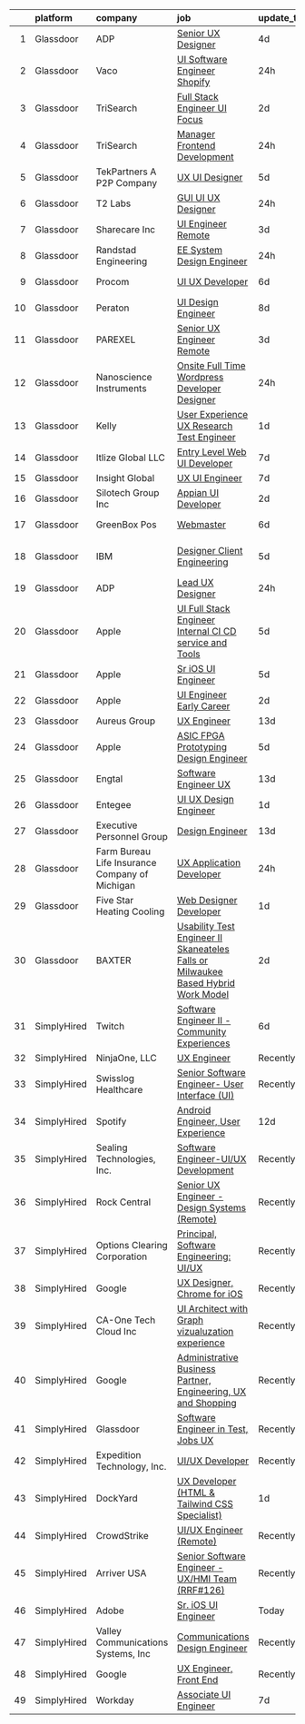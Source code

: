 

|    | platform    | company                                        | job                                                                                                                                                                                                                                                                                                                                                                                                                                                                                                                                                                                                                                                                                                                                                                                                                                                                                                                                                                                                                                                                                                                                                                                                                                                                                                                                                                                                                                                                                                                                                                                                 | update_time   | location                   |
|---:|:------------|:-----------------------------------------------|:----------------------------------------------------------------------------------------------------------------------------------------------------------------------------------------------------------------------------------------------------------------------------------------------------------------------------------------------------------------------------------------------------------------------------------------------------------------------------------------------------------------------------------------------------------------------------------------------------------------------------------------------------------------------------------------------------------------------------------------------------------------------------------------------------------------------------------------------------------------------------------------------------------------------------------------------------------------------------------------------------------------------------------------------------------------------------------------------------------------------------------------------------------------------------------------------------------------------------------------------------------------------------------------------------------------------------------------------------------------------------------------------------------------------------------------------------------------------------------------------------------------------------------------------------------------------------------------------------|:--------------|:---------------------------|
|  1 | Glassdoor   | ADP                                            | [Senior UX Designer](https://www.glassdoor.com/partner/jobListing.htm?pos=117&ao=1110586&s=58&guid=00000181473b3a88b9ef2e8a559ac44e&src=GD_JOB_AD&t=SR&vt=w&cs=1_d722264b&cb=1654757473319&jobListingId=1007917743773&cpc=7AD1D84939BBEEF3&jrtk=3-0-1g53jmemuqt51801-1g53jmenfr0l7800-082596cfb5a8709c--6NYlbfkN0AR2uNjmkBsLhUbDGGe1Qsc_-HvGcpoGDKt9Hy0U0DCLSdHC2U1oG7ut_PGe1Csn44lUy-ROPYXBDgjvwX5pBehS4SH4KHTP57oJLoD8OneKc_Qh__Oa5MlAggU7JHcFfBHqCg6UgrpstCy-zppsBCrgKswLLBcJhgnCSXXkN2fh_2w1zeXKiRjNv0HLxEh98hs6quBvqn4IhBH4k2Q_aYQZadXNnUwnB3MjD6XYNCEgCoeNLxf0KZmdCfd34oKLSayLVA2Ycy9MDMqDWKo5GPRwBtPZPUpF1njQmPdJAmQ2kCFl9Bkh2G9O1svH-naf_8GkrGPrYL-xPf6I0_7wbdNk0DxNDiPMYd9QwV0DUVnHGHu1SQ_seGA-LFSvYNN4twI9p_ZloOK4RF58gIkKrL-sq1Yu73ePrPHBfAe1EG0goRKgtdYNV7rNpX3dQgAwvrxSZtoPg6QhbDuAj9DL4VlwnUX49DMKLZTqOXZyFQw3NDOiqT1M-vQBoYztoMegf8feT5aQWwwoJBnZ3EKW-vmRQomWMzaeWnRXwoTaXjktNOJirKzvD757GyolM0BvJbiQ2JdGJ3ozoB81wX_qdxIwD9ecGCpco0ABhrWCbrZE5Hk6zUHubMH_tPulCwkhpXyAszLsf3sqRcCDCh3HFvCXmmNZRUcO7l1MM-LVlNAtsJwaAaJLXDjgUogO2Fwzd3gswFHJiPLNwbsK0p85jq0idW_96EhhqdafrXScPNSHJq-y2KhwdPrrAahGSm_Hu00G6nlK5ltyEFUzQAJNiIRGvrVCLtqqb4NSqAGmGp5KR3LU0UqlRxNdLujkSrYD1YMKjk3Vrzv7URkEaO40BpcrpxS__laWkxIla8G_YOiTwvmgiAR9G3lnM4GW0F-QpKK7P_4ldQmNtLnDXFEwli5Pim2HofKQI8QIT1SZFkXlK-yrlmlOPp8BrrWGH43fS00oA_ot7aoMiRTKU3BG_mtWx9CUfmxwAxiT3BKz6dWkRwhZDnLti0xuRfTAjXLnZubT8YbQB7cBJzIXTE4qmTkMOPQhYI15QbTLvRhq7ZQdpo6jfOaPzjNXDxOLPFPRDyIW2Xf06kzIjitzJNO1rJM-u7Gu8ttIBoHwVqB0Jfi-H5-x3Vh9ZVzuzixHNgXrQASmZoY7R5bhySXymyCglBONS_QbVP8n0Q%3D)                                              | 4d            | Alpharetta, GA             |
|  2 | Glassdoor   | Vaco                                           | [UI Software Engineer  Shopify ](https://www.glassdoor.com/partner/jobListing.htm?pos=125&ao=1110586&s=58&guid=00000181473b3a88b9ef2e8a559ac44e&src=GD_JOB_AD&t=SR&vt=w&ea=1&cs=1_4575edbb&cb=1654757473320&jobListingId=1007927016970&cpc=9C2286EA3771AAF6&jrtk=3-0-1g53jmemuqt51801-1g53jmenfr0l7800-6e346ba7ef6b6014--6NYlbfkN0D_sybMACCpf9B-677oK5j6rPldVB6BlrVvFjO_o-GJZbzuF-qh4PxErFUqfUsv_6vq0LWwbGaP26VMlw6O8U0IjH16sgyg93iRY5G3wOVDrqJLIWTxPhmS5hDRdNgdqwIJmQzkZJtXYdqwytrXDwmGW82hcCegxeIMPGgYlQiYuyXJtR1Sv5X1w0J7QO7jLQiyUxqWXtBxAUwwOnGdPvC8zPsKeRqLSIpjsFc2PHzDfZaOH5EHrA6Tzu1Nj6PvE_i1bMszmbemtSraJqeArj6a-awqMbCZTK-jt60nNjp6xZiIoirf8WZBiYG85hILmZtcq3-IISkR1W4mUO6pCqb8a5wLIoBCZPxLfeyfV2Tb0QDjx479uPjQMTocKKRXIksPIzb4kUcVUgyT_MD1FsflOqu4KGuIJjfCF0kQqPutd8r47k9hRka6cmkyEFNQGnjVO05er9yvE7C8WUykdrJkwE5ny1vcnXpDHaj0IR-yqNw2lh3cEMNn6EVk28P0uhJJFm-d0_rsB5sqM7XdC_n1OTuooPWKuRo%3D)                                                                                                                                                                                                                                                                                                                                                                                                                                                                                                                                                                                                                                                                                             | 24h           | Los Angeles, CA            |
|  3 | Glassdoor   | TriSearch                                      | [Full Stack Engineer UI Focus](https://www.glassdoor.com/partner/jobListing.htm?pos=126&ao=1110586&s=58&guid=00000181473b3a88b9ef2e8a559ac44e&src=GD_JOB_AD&t=SR&vt=w&ea=1&cs=1_fe840c2e&cb=1654757473320&jobListingId=1007920946132&cpc=1160948BCBA38B5B&jrtk=3-0-1g53jmemuqt51801-1g53jmenfr0l7800-08ab6f65b9edd5e1--6NYlbfkN0DJ41dufiW9-_d3VmOZHcpuez4e0Bu4X9T9KlT8_BkKDTCpIQbqk84Vut8YIlTyJcO8Cmwm7bSDlcUohn_HUGxm78kTuw6Mgcf4GibuEiEbg-v6XGgkcZU3dsQm0N1Tn5_MZ-Zgg35P18-ZIOoDr16b1NweHI1J4e-qzJckstFdHns32_8iyphje82oNka7-M61y6-ZlLJ2YjSFUvpHN9hVQr74vQmpAh-SEBPYhYLM8p7m3xvxMwM-g9spPFTrYWFYad1NotdgGuoF32hyKY32hTfe63ZJqnWAh3FcWSs1fPX5RdIcj2Y6kUYe1ss_yUUauoby9qNQtRs0wkO0Q2CLHuTWjyBwRrAFEkNtCyhqvBnR256rHzmr-XZ6iJDvmBKHrXN5_2Onugk7pCRu22YLoV891jkbrOOspa0zWN5Dd-4racMzCECAtYaJB-WoAd9uQJNWT5xWZHu03ElWftD8_Kray7M9TKpQkdsZ2xTs3djQC0ErOuu-i25tqhnNhQaoaU11B1P_7-lq7UcdXKK7)                                                                                                                                                                                                                                                                                                                                                                                                                                                                                                                                                                                                                                                                                                             | 2d            | Denver, CO                 |
|  4 | Glassdoor   | TriSearch                                      | [Manager  Frontend Development](https://www.glassdoor.com/partner/jobListing.htm?pos=118&ao=1110586&s=58&guid=00000181473b3a88b9ef2e8a559ac44e&src=GD_JOB_AD&t=SR&vt=w&ea=1&cs=1_64f9ca56&cb=1654757473320&jobListingId=1007926465778&cpc=5E31031E1AFF45A7&jrtk=3-0-1g53jmemuqt51801-1g53jmenfr0l7800-c12938f9591a4f33--6NYlbfkN0DJ41dufiW9-_d3VmOZHcpuez4e0Bu4X9T9KlT8_BkKDTCpIQbqk84Vut8YIlTyJcMZRB3MAKnJknGAWBq-NtuIqU6aymcomKD8tDi3Jf_XPioTtyOYL81J3w6dtjZ79S9QPbTqe_INdauL1nYSO7cXs-VSzSxu6_JSe6rdMGzG_SbGn5nn-HhCMIJ_iygYRhjG1opJtur-3v66CLhJgGXrtgMlE-1ob-ww_tIZ6iS0cFfQIxRDiFxyrkE5BFgd1KEMdm3PAXGpBqCN-JXVjnnPpGK7aZgp07DJHG4Vg_fZjjkBKoQmAi0Da5i9p95QhHsoiBIsRJVG8D980u1huSWdZKtnpOOD36zRgDiNAPhME_7TkkPbbEL-zdUnWYmDmllqTQn6wXy_f3nrT5DmRG0H7m2p3-FaChfJbaqRgIBUmQOy_fNe8jcNiNQYj1z55OulG9b6IYvGfoIh3JbRSA8HekzqeGxh1nsmFcvLXiHxxt6jR44GPnX1uj9y2poQ99fTwkBfBy7KSg%3D%3D)                                                                                                                                                                                                                                                                                                                                                                                                                                                                                                                                                                                                                                                                                                                | 24h           | Boston, MA                 |
|  5 | Glassdoor   | TekPartners  A P2P Company                     | [UX UI Designer](https://www.glassdoor.com/partner/jobListing.htm?pos=109&ao=1110586&s=58&guid=00000181473b3a88b9ef2e8a559ac44e&src=GD_JOB_AD&t=SR&vt=w&cs=1_ef4eca24&cb=1654757473317&jobListingId=1007917387345&cpc=A0032DE20586B9BD&jrtk=3-0-1g53jmemuqt51801-1g53jmenfr0l7800-5900d4b2a45e79d8--6NYlbfkN0CHpOIvs3qZo8sagDiUAvu-_P6y0GixwKP-GGMf9GPFgSJVyD2MhSflgp2YKPjroEHugL0ANVkUiQgqoEF5-FFLUFQT8EqKeA69jM5czud--cfETZ2KhmwfdDuCSW98qTv4X_SZAvTrC6o-xZUA1cJZslds-olGqH3W2sgENjSW6Zs1CKnHWWELIPLiyRckCxLi2EB5mG46hfh9lediYpI8gLPVIQb09z--irYlyc3EfkTmux67NMU3EbX77AkbG_vipuexz3BiEjPhBfgcbA1pQ5WuU5IV-0NYgiM_2xNiSWDvGLky75StXqk2f-_3XSzpx0ADYOAyxiXyM16fTqJm7N9ZOTs7u8WIs-oOUah5u1EiieRAIfCcBiPbfSkov3M8RID2tEXLZQ_xvghOsJI8t_44-Oia64N41rA2XNDkw4NlIs1ytrbOwLDyqjP_rLzcLWEOr2AZ_F3uTKTCAwY-XYdx3Shi3R9C_EL40YIwX1Ie2unCNZ9WOxEsdFjnGkB0WpsWrm5iSjzaqHZSpM38HvFkI2oKeOfJzs3wUsUB3NtKQqfIJGZDpMUHQMY9z8hRfs_pAbZBH-JKSRhHa9HiFPlPFFYHHNPepbaphhU125-68Tz9neB9rbm4ZPZnh14HpJU9a7XH1KEOkW6KXHq_eBMYJgIQnzksoZfYhMmfVk4exswzKVe5MHXvC3LSfXOAAFLmVDrbn5WvQqFHmnnWNW_T1PHgDSrES7Ua9A6fhnzlT7gqy2Rrs0lXKcaCh-sy6R38CVe2TC5VQRrYrJVag_eOuMR5YSbfeidrrQcfrisJaBcIbogMlUlEF83XitDTV6y65E5eGgzMpu6-_4CmrjbHHL3-YNSxfAKQHUQxiaMkBsbT3GV4)                                                                                                                                                                                                                                                                                                                                                                | 5d            | Remote                     |
|  6 | Glassdoor   | T2 Labs                                        | [GUI UI UX Designer](https://www.glassdoor.com/partner/jobListing.htm?pos=106&ao=1110586&s=58&guid=00000181473b3a88b9ef2e8a559ac44e&src=GD_JOB_AD&t=SR&vt=w&ea=1&cs=1_670383b7&cb=1654757473317&jobListingId=1007927015310&cpc=C19BE7EA145E205E&jrtk=3-0-1g53jmemuqt51801-1g53jmenfr0l7800-88fdad46afa941a8--6NYlbfkN0D2W1O6DpjgqM5t-Ytd4rWfN7zm7KgZNT6v4xi380-TNoafG_tUEkKvJdXorb6VoYSE6sjVX1kUCkmsNuH6WCf5kO5Gs5uD9UVjt-nV7YkXjbodDSuQRyGQsosBRGhih3WcdfQltN15nJROO-E6KuzdoSIxQvmOdLaL6hSdVz9Aa1WRUbnTPubpH0DqG3RXpyxw9RBdnEUUQhxHY7UZMvWowql49mXA4_TV8jDPYjykgrmm8q5IYdRcmhpxUop0dLf0WdPZoj5EsS5Uk9LfFSIS9KZTTMR5ksAwqJfDqhpFKBMaBtKEbk2MMxfiCTYlP16YSCzAZyHkhY1PMBsyZmkcdiiaQPBFLfh9KaQUYETJI9xgkROXHu_0efDEcoNgPbRfFddOPNINfc94GcQLbUUaBbuuP1H-kIRrr-cnP_n5ejSmC-zRjpNnboPSBvg8ZTzegm4c2fA_-sUEvCauUi4l)                                                                                                                                                                                                                                                                                                                                                                                                                                                                                                                                                                                                                                                                                                                                                                                       | 24h           | Remote                     |
|  7 | Glassdoor   | Sharecare Inc                                  | [UI Engineer   Remote](https://www.glassdoor.com/partner/jobListing.htm?pos=110&ao=1110586&s=58&guid=00000181473b3a88b9ef2e8a559ac44e&src=GD_JOB_AD&t=SR&vt=w&ea=1&cs=1_4aa0627d&cb=1654757473318&jobListingId=1007918930576&cpc=59DEFF8D475298C3&jrtk=3-0-1g53jmemuqt51801-1g53jmenfr0l7800-c98b157ce42aa0a8--6NYlbfkN0CD1hBfWsBw5DM-YDGAaMep4uvZgqlruHo5sjceRFS_Kd4jXnpZREDJtd83C4OGlwS-CuIDJJLb-mhYX6y7QEEKeZAtWeGq0lJfAW6oqSwracDrRNQwh5eQpYZfIxm_SB3kvRAln0R9q1qb2WwH1GP3PDMNI3EHt7xAjMr1Secl8tuw6J6jvSC4bzCs44IRna33bOjaVw-o8QZQPYyhHkLhY15-A4_-FsXvb-N432W5JZOFIIkteLTHKK5J1IDdyH_4qi2JtBm6lXPSTaBx9WvC2ZatfCeAslkXFeEiRQEreclqPLN9NWG62sRQILS9GSrb8G_1SgCG6oMCxto-WTT3DdUxpvOkHe8YGdk8drAYSq2jJDtr3Zv6Q4L-chISTunNb24MsqZVDHfdlEXvxQSzGZ1AOFhFgJ0qRGMgfq6nnSoTgDfYi5ydurRebQfrni8hk1P_oBuanz02BGfM36ZthAx8YRtycfHt1WPmSdsxvCP4RcZMunAuUQk-W171ENfeBr-B8aUajVeJIZEN-vpldiMlPqYZi-WeGY8_8IEmTdqJtGCNvA_WyE3TicYHVDMPFTdABNSGNxN2Pc-6bbPYdA-IiqFFhAu9oApDlTOBcCaE_xHhPVFKlsiW14cBsKC_fTFq7FFgWQ%3D%3D)                                                                                                                                                                                                                                                                                                                                                                                                                                                                                                                                                                                         | 3d            | Atlanta, GA                |
|  8 | Glassdoor   | Randstad Engineering                           | [EE System Design Engineer](https://www.glassdoor.com/partner/jobListing.htm?pos=123&ao=1110586&s=58&guid=00000181473b3a88b9ef2e8a559ac44e&src=GD_JOB_AD&t=SR&vt=w&ea=1&cs=1_ca42f61c&cb=1654757473320&jobListingId=1007926164952&cpc=48B9F4758953335C&jrtk=3-0-1g53jmemuqt51801-1g53jmenfr0l7800-e36dcc565d209ea5--6NYlbfkN0BDx217eft1lC7uqItkaModCFPNh_e0lnHdKkvEJecXwu4gIqA7CFTnXnpT3oVx67286KIAz8q3Aj6VKKhBW14TZ1GNEaC_wjAzEsVk49mHVu6m8UycX7x6Pw8Ggj5rFCdKOnf5AA-XNmsBGfA4ykJFvPKXUZohzzE-N3TGbNi8hqjot9yQtshxS3PwQu6H6bkaBXISfwSj-UNKditwEEL9CfcURYEnbqPkYbROEAx3Zk-ftUElV6FF9f2gHsofnIfMS0p7Zqr11wcemUJdXymyNjT0PBgm7wNtfC1tAL0VIKXtczhi6LplA5jk906J4-DW6V2ZAxHQOoEOzIhNijjXP65tO_RABml7Q8Am2SG9FRRiWXDOPR2nilZfGMcqxH2mINLQbHCEZD4bF7lTQO4E_06n0aUbEWprKtkKCVV3NTC5gpvVBN54ilCVWdAHEF8xZo3r5m3DrJXsaVUilNVL6e9GqjTXBKxiI9Z76F4zvInlGbvllJu-RBpFEIJQBbu2dV5NZXrUXcgksjagZLxeEef9zGyxEB4c8-F9ZYjIHRR7xTKvqcxQ0ygB92zlu5S1t5VeOM0AOvsSz6r9s9-Kivw6wnq8t2c80jO49jXDThh6dixAIlhAP_6wk1gzlPFTS-tAacLZepTBsc4MFvB-)                                                                                                                                                                                                                                                                                                                                                                                                                                                                                                                                                                                | 24h           | Saint Louis, MO            |
|  9 | Glassdoor   | Procom                                         | [UI UX Developer](https://www.glassdoor.com/partner/jobListing.htm?pos=114&ao=1110586&s=58&guid=00000181473b3a88b9ef2e8a559ac44e&src=GD_JOB_AD&t=SR&vt=w&ea=1&cs=1_109e3d8c&cb=1654757473319&jobListingId=1007913483827&cpc=BBD63848FB84346C&jrtk=3-0-1g53jmemuqt51801-1g53jmenfr0l7800-21a477a7e9a03eab--6NYlbfkN0BreR47D9bMWJ28XlwS8rs2_GIFY3-vSdy_Xwl-swcV-sVgEAMl2VRgv9Me2BONCUv9-zlvM2N8nBCRwVOd4aNZkiEr8919d_1HNugsK82fbZe2tZDO0eydFqvpiHtDRPpbQD9tYHeJemdvylKBzL9LsCOzN8juDfeHnlWe0GRKMOYuiBzhDAETRJrhqDIoPQ-GoZ3BVDxQlnHWSUnrIxo4JCUAec_Lw5rEzbO_LTVG02diJhSUbahjbhE_TYADELh9e60COpMGFtrehjSOXs2r2KfaptS9rmOMEcLH_cLntnKwFtywN77LlVT8cppdpy1rEmnX4_1iUwOBFctPZaS8Fw6JowOOGVdk2kZl1Mc0ozIThdHVWJXZF-dF1GNEGrHWxVvtKpoXOO3-A6B2vqPgqmU2QhXzAO649k8_TZI4GlP-_wX3QRaMZavG8zXEUyV936RzJU2dpo2smjaLrCkKsPM4UP6tMPJuPFm0VEOzmf6vurH41GOilE7VXJ4gdFKzOIx0IVXjR4w0EKQ8ZidlpWEqpBupxRRpft25ZLR7htn96tlO14iBrqkuMjXMZmOZFzvzdMiX8CoAcGtw_HVJ)                                                                                                                                                                                                                                                                                                                                                                                                                                                                                                                                                                                                                                                          | 6d            | Jersey City, NJ            |
| 10 | Glassdoor   | Peraton                                        | [UI Design Engineer](https://www.glassdoor.com/partner/jobListing.htm?pos=108&ao=1110586&s=58&guid=00000181473b3a88b9ef2e8a559ac44e&src=GD_JOB_AD&t=SR&vt=w&cs=1_3ed4685f&cb=1654757473317&jobListingId=1007908040616&cpc=C891152315FA1AD8&jrtk=3-0-1g53jmemuqt51801-1g53jmenfr0l7800-58ef5cf6f669573b--6NYlbfkN0Cx7R8OmodZU4Ze4hnUhR0Myw3_voyDLMHXumN7ynSuTrXceT3foN28OOGtcbbQ_74VxahBkURUwvgY0T_lQpTHmbZdizHVjKpUxQ5PlxHa4G5W4py6IGwGXdeUIhYylfc0l_WqmsBf0ytiEd9rWpIkcqibTjicyOKG0by4Qwrgu4Jmg_wWVCD2Tdq9cq9ZREtQB8OPXHaCdmIQ0GxGvPpqPNwwrO6yowN176Pn51_EUi7zlBsZNDzmSJFO3yGLtmz2Jy_M3ct1qScqDsgexkQsv3-Y3xhYpNgRibml3_-UO22PL2s-fOA_JU8OBOapUBnknfwiE1HVhAFY26hYeneNLDGc2UPgn1SjJSoYDNMfy9FyJgsPICmIk0MKPTi0b92QD1PeLSLF_5RIdl1ZW_-RkIFpXE25uQZYaApGjaQVS8PIi57Nc5UOdnDSpad-1R6aqv7EuF7d3CtvQnZ-O4Bzxo7JuAacmTuMyqrtFvxjn3IflA7cFonhrvM_PP3ABiGBkm7tjybnpQF0MFh3XP0n740obs64qpFTg_f1Oe8w2ZH_evQe0XnkDp08vEvzaAC8Tw6COWlHw9mpTNE7Ts_D0vTa3RMIg-NvU95H1A6Z_cPVwLmSCPA_ly6y3KH4TSIfshraVh9BztCAU4DcRfS17gLj-3_Evprs4j_i9Rac8KOmMRHkQYkD88SXZvWOW2Mu-fF2N5AJRDjO9JmckpjDC_gErCpfIdhrRN0p008rUVMs0JHsZmfu0mTqesww695EDsCZwcvYspCHwJhxCtm-KJnOp-npI0swijP69PIMqq9mBCdFP8kDYpe2lRYgt7Vgv8QrJaoiYBkDInREeSmkI1M5diiN4zMM4wyfPY84YBLplD39ivR48MMxr16HyCShH-t7OuyPTUsd76D8zmD6xalvYj9c2GxPlNhIa8mXERbJ3Clj88oCUvUAIdBXU71AJRykkU6Ksk5u4XwdoydS0BxdmBBHLMIZ2Focj-vN30NgcnjRfu0_GexG93iHUi99gCNPnDk3K7ziGjlrxnzW2CAYzJ5M79mTDfNCp6N-QcRarU6W0DkwpvSljXJ91TH7f9eEVzGKP1K3pBwWKVF8qhnvJvSE3Vg%3D)                                                                                                              | 8d            | Chantilly, VA              |
| 11 | Glassdoor   | PAREXEL                                        | [Senior UX Engineer   Remote](https://www.glassdoor.com/partner/jobListing.htm?pos=112&ao=1110586&s=58&guid=00000181473b3a88b9ef2e8a559ac44e&src=GD_JOB_AD&t=SR&vt=w&cs=1_ed20441c&cb=1654757473318&jobListingId=1007919465971&cpc=26740BCDE5E48596&jrtk=3-0-1g53jmemuqt51801-1g53jmenfr0l7800-bf9cb39916a62a7d--6NYlbfkN0Awiy0szp24tPN-CLKKoEcPPgeke7kxOMr2z-MVaD2GkpP576WiTWgsdVyZZB-hBKl_CQ5PbH4alTW_AC2y-rKGYvPB3atxPvnIgsrus5GBzav-ylRgoTBCpkrtgY9r6JtSe6kBfpOAzI7qftVVW0aUVcsm38aoKNyGsEhNRUeeJG1P--0EFO9U65ylM8-DszvORZ5dMAQQ1GxYiuU8ngUrPXMzKN5XFtDLeWUtT5TUNYwvX_4d3y1V51GG9Tz-2vE5qAsweJsxQA43DeC4ASa9VPGzO9fD-NAd-Dll5UOUI7JkAGWVn8g7pf6OdNwMNMe4sFR99eSKWL8lCGSQLPSJEuiPWF12DInuAJC0eqP3uC0q3DYYAlsEs_vziOS525SRAA-c3RPHveIhpywNnx-poaU62_dcpyfbc5ipORSoHWMdt7Uc5Hfg)                                                                                                                                                                                                                                                                                                                                                                                                                                                                                                                                                                                                                                                                                                                                                                                                                   | 3d            | Chugiak, AK                |
| 12 | Glassdoor   | Nanoscience Instruments                        | [Onsite Full Time Wordpress Developer Designer](https://www.glassdoor.com/partner/jobListing.htm?pos=105&ao=1110586&s=58&guid=00000181473b3a88b9ef2e8a559ac44e&src=GD_JOB_AD&t=SR&vt=w&ea=1&cs=1_77047d5e&cb=1654757473317&jobListingId=1007926136725&cpc=39BF0EDDD7C951CC&jrtk=3-0-1g53jmemuqt51801-1g53jmenfr0l7800-5069f7cf6be236dd--6NYlbfkN0ApRnHUsNjnfNRWRnM7ATff9SNPzL8qSlFUCY4RzXflRD5VaCzMStmEdENmNM8JWCKXvxC4QtR_mvMC5kqUrpzT7iwktI0Hn79S6pMaOtfpmv-Cyt-vRNjahz6qtzfhn-fLCNKgq638TYlWfOc-h8uz8NE3KvVrtsgrfsQFPgJUm0VytLuTzaMLBpx5dZiIV1tfZ9cuJX1DeoD4HuColLAzG40jxh_2j7QKvZ0fSOVqTmh2VApRvrqqWKfOOMSheyLeHhEEJVwA1YqaEZJxQW-0ATHYIs7pGsst8ErQdKPRkvwr_j_A5eZvUuHyU9ZvWV6rl145zITmkcdhqAeey1HZVA4j88DsspWQEbNvFLXzWC5_8FtgBsYISeIyNTzpXIrEoE7y1C3YfBuFapDGGb6PNSjYgtioQB0hq68zaNVJP8s7lm_nFgFn0oNkm84EKRQ8Ih9FEy8oR_W9nkUiby13zTLcPfz-NR3T2e_KF6BD0HZW6mGaf5tiEMvIiPUcu8TEWRu3FPFJig%3D%3D)                                                                                                                                                                                                                                                                                                                                                                                                                                                                                                                                                                                                                                                                                                | 24h           | Phoenix, AZ                |
| 13 | Glassdoor   | Kelly                                          | [User Experience  UX  Research   Test Engineer](https://www.glassdoor.com/partner/jobListing.htm?pos=107&ao=1110586&s=58&guid=00000181473b3a88b9ef2e8a559ac44e&src=GD_JOB_AD&t=SR&vt=w&cs=1_079b75f9&cb=1654757473317&jobListingId=1007922713309&cpc=1120CD366D53BFD9&jrtk=3-0-1g53jmemuqt51801-1g53jmenfr0l7800-ff6d243a5df4a75e--6NYlbfkN0D6qFSVCaa8tXn-rJ3OcXif2lPyFmwsE2iZBGE4YLg1gz3DzxANTQL2R188vJaRnadl-u7Zjt18guTPCjKCOTWswdsREdAUlwsBLGUPnx4cUQ_FQv5Joc60j12w77FF9uyYKhIpB1PF9ZErYG0lBRA2DrjPtHor5-Y1ZZ8NTNDye0-TJuQiIWHNzWMIPi-x5MBwNUIaVrTg8CKCRAY80HZ79e-pKajLL8LWY5dLbjjCdFIrDpNWBP0rTzfVI-JvWBUc0PWsGwO8dhDv4mx-uQDxg_yJda085nBwkqa-upsRr0x6xEVl0fMbddSOI0Xm0hYU-egtz_zpW6EHxdtOtXpCtWz9xb_KN0cFvlgfWt6rfnAjEhpi4gTNvyuXjS1j7fgg_0lbaYsWj7PbkhEU0p7Q0NqSnwG60hv6KnXOthwK-s0J57ITxOhbKUKq6x24xTMrdNOdGt5pYl1ckvqUZmSB0tBPF-xFvfHpsKMAjkS4WAcECIlnvL9DadqlAG3xEDnZvBKYi9qAKoVpc1xnsvd4G96YftEArOjCoEVFujhWzwNHy8YydIP1RQu2sWLk1NpXRvrE0xSKQoxubjdswHbIpXTRW6JBTjd6_2meYzR1NAJ07EMatdg361zuoLtJqT9G4PnSpgpr5IEvEoG69khjCEAnZSV6xaxX9RH2XQP-kE02XkadZpmoIq34wl6ocwqMd90fWJWj05K1J-E0hhZCS9FnE1tLLAmisONrP4tvYFvey3YCe7qp1IIaHbSGawIeymdbHX7xOsoOmLQiNjr8ACelRCwkqYCMnPHNrMVu-QmMNPge8my6Z0VF1e00-WQ0r5fbVBqnQl5_kWsK_HZT_uspW_-obRWzc41QEesGQ7D2ZFhFqsPDM1N4S1coyWOYwfxOS8OQCN6znwbeCV6OtukDrIEuzRC3hOWuizoy3QzGS5lVwu5tx1_M64OL92qrdefm8mw6Or0hWHNH5x4wRm4Uug9_wOe-WGdwwfnTErPAmzFVy3xEyxhNgZ6uJK4FHoU1GiBYmSBKuo9OHe9nV4CqZuIwAPTX9KsLO3FigxlM5mZUk02WABWstFn7YRTKoD4lJESjS3XbjQDepbpjRvNL7xMkDgQhQoeUfdQEcJOlY5ul8eaX-HyLwSc4E90R0Y_dFS8jkm2COtm-hyiU6qSyCDZueCI1giiuyVWBZrasTfBDCbfv) | 1d            | Farmington Hills, MI       |
| 14 | Glassdoor   | Itlize Global LLC                              | [Entry Level Web UI Developer](https://www.glassdoor.com/partner/jobListing.htm?pos=124&ao=1110586&s=58&guid=00000181473b3a88b9ef2e8a559ac44e&src=GD_JOB_AD&t=SR&vt=w&ea=1&cs=1_a9ada868&cb=1654757473320&jobListingId=1007909579715&cpc=8795CF9063CD573D&jrtk=3-0-1g53jmemuqt51801-1g53jmenfr0l7800-bc4dedcb8985a1b5--6NYlbfkN0AxomhOT3NXPBAGIRcDiNRar1b1C33LuyoH_GOti41F1-DU8TCJZzWgo_OZ6g1DpVZOSHOUrZL_OE2yE6YY9yQo7DJPHP-gG17Bi4g8kDcNarUGwu2pkgx69Of3COSZoFo7twaGb5twqNM9hX_8QBa9W7QKVnJm_PwljGI_wkqrhJrNQIkm7v2gYmfUunaxH2RL5LGz3XBPBfwesYoWEA-nmogHOLLLwX1roWcGP77WzzQGUzwZa4GBbfdiCoZ4vWijYcqcdngkZyykq_mYPc9Z-t6VtdLStxgMfyNII4FnO77BFLZu3bdmurZHv49dcpDnW1V4iker_MVk_QIGGads1R7lHtOWRf_tdf4OBek2ULhaNEYXBi109YWWdZagMJObgxI4BlCkrC3N8F3H-StjKTRlxAvjl8CupqYy-d75StxVTfQpuQTZJIXEOUt-aBZPYBx_ZB2LBGcE7u7H3UY96kkluC11ECDImBS0wK1_gQmqG_9_rlvOUHx34LR9ZJMK1U1DjYq8-w%3D%3D)                                                                                                                                                                                                                                                                                                                                                                                                                                                                                                                                                                                                                                                                                                                 | 7d            | Piscataway, NJ             |
| 15 | Glassdoor   | Insight Global                                 | [UX UI Engineer](https://www.glassdoor.com/partner/jobListing.htm?pos=122&ao=1110586&s=58&guid=00000181473b3a88b9ef2e8a559ac44e&src=GD_JOB_AD&t=SR&vt=w&ea=1&cs=1_de50f42a&cb=1654757473320&jobListingId=1007910244770&cpc=334ABAF5D42DC775&jrtk=3-0-1g53jmemuqt51801-1g53jmenfr0l7800-afed4282e819902b--6NYlbfkN0BKkHZu3wF05EeDimN_p6sYpKCMArvwa95YdH7UpkaBCi52Bcb3JNt3QpXU1JGZrLTy642Z8new5ghnGc6JhbwAy3wuykZPgjfusX9rIC8pPltd09bKgrKX1vpPYP_8idp-qZQRLTSYYBFxoIqmKWN9OX4KCaEp2vMOlGfLX4-MRrZtNYM0XU_YTOJnIEOkXsM-Z3eJ6WPtiQYDd_7oImfWpK1sYbZl7iAvr9XF1YueC4mg9jeH-ZbIXsNNqcgy58JnYkZJLMTGm2jYEZA654RtqTtCE0utQZmZcIUUfvztvSwft32ADf8mNeKiL37SIa53tantxZU7cifF7EwtdXT14EQkO8ZjDc0abE-9PfpazbSfqn9-juOBBnN0DPD7vcrfNhmXXI65o512bM8FOeaHfx_iSQu2lmghnGOTAQcbYucYewZGO8OdlhSU8J2ySM5x60JYOwGJxo-lVQfvzvM7rZWzOLs9ZioPN20yh_JHLfNivLZH04B_W64X7GU_iLg%3D)                                                                                                                                                                                                                                                                                                                                                                                                                                                                                                                                                                                                                                                                                                                                             | 7d            | Remote                     |
| 16 | Glassdoor   | Silotech Group  Inc                            | [Appian UI Developer](https://www.glassdoor.com/partner/jobListing.htm?pos=129&ao=1110586&s=58&guid=00000181473b3a88b9ef2e8a559ac44e&src=GD_JOB_AD&t=SR&vt=w&ea=1&cs=1_8f48841f&cb=1654757473321&jobListingId=1007920628483&cpc=1160948BCBA38B5B&jrtk=3-0-1g53jmemuqt51801-1g53jmenfr0l7800-12138910fe228769--6NYlbfkN0DET-HbMCUEzyKVncAjqPxh0qz--CgcFJRZoUTX7vJyDjIGmNAhoTzeKj--rNH7QUmSGFTCoduuKi_aghexpJMy93hviTTjdVKqD7J62C98FwmvJkCAsgxBIp3mUYQBcOuVaYON6Kxb6PJOvSzBo_9MLn8WxLHQ2eWpdPlojhTruShhWR7h90edZK6s_ZdkvJfJOrygGueXNN_9SWCSRCK3BTJb1w8xJ6QqTtHzbhaNP1hv47ZWGW6TfAFjWU7IGfA_D0ddYGoyIKpFMTeqprvbeLCNNNRCZmkcqT5hVQYceFgGHCCh_H7oELgTwDdM8tGP72QbFtl47pvdQcX0Kuan792eedH40GMdVY3f-AvtsSbuGfBFEwU70EKqpCE2IuhOpDbUum3f7wBAHarNVjYl_eZPUc5f7DbQryJ0IC-wRoq4CLGe7Ka4dfebUFv22gkQnSDtl02DWcBlDlkViLd8nQ0yYHAQ8wvf7k1eRqBMU_OO-IIa9iR57ZVEi1CMRHYMjtW-8gFwLQ%3D%3D)                                                                                                                                                                                                                                                                                                                                                                                                                                                                                                                                                                                                                                                                                                                          | 2d            | Remote                     |
| 17 | Glassdoor   | GreenBox Pos                                   | [Webmaster](https://www.glassdoor.com/partner/jobListing.htm?pos=104&ao=1110586&s=58&guid=00000181473b3a88b9ef2e8a559ac44e&src=GD_JOB_AD&t=SR&vt=w&ea=1&cs=1_eabfb1dd&cb=1654757473317&jobListingId=1007913960357&cpc=AA7790897323AD50&jrtk=3-0-1g53jmemuqt51801-1g53jmenfr0l7800-98ef10c6887a7855--6NYlbfkN0BHIfC1zsKGIu0R3teaIu8liT7fbRNLaQeDQfcPJweUK4y4AHNnaS_jQUvdKcKh1Q2jDNsY_rlWUdK6wB7hgmdlRP5xhlSPt_Qv9az_nb6QYtkwsMu4-CT_k_wa9xeUqIuCC5INx33cU-WbwkeesHW1HtR26kiiHD7Y0eRsVozmdhxbHpWzvLYkNE5_TjXFpsrPt4PuRylTkQiNs4QjZkjP04iFXKJGP7bpv74UD2SKrU1T6Oc8rBDwBkby52bBIJ99-ijLk9X8fnv-yPrtX-fMOUFzmS6hBA9BvhuLdxVRs45n-lPwXLYWwpnGY-AK2_HTXqguHXFQFQkMN2azi1wkyJUHlqh0-7TKtBVZNsoZyu9bwxsrau95f6fa9EypbVV274_7APW0hQeXGgzFMNT6vYEbr6t6gWSlDybzl_rCahiSg7T1Y1hpE0qD_8eLRsomR3rqF96vUO5UM-Q3ZwZltcCUUTqLp5XyHIAas-ZlmX1zlcBam5JI)                                                                                                                                                                                                                                                                                                                                                                                                                                                                                                                                                                                                                                                                                                                                                                | 6d            | San Diego, CA              |
| 18 | Glassdoor   | IBM                                            | [Designer   Client Engineering](https://www.glassdoor.com/partner/jobListing.htm?pos=103&ao=1110586&s=58&guid=00000181473b3a88b9ef2e8a559ac44e&src=GD_JOB_AD&t=SR&vt=w&cs=1_e97dfdf0&cb=1654757473316&jobListingId=1007915482270&cpc=A356F292FF34F670&jrtk=3-0-1g53jmemuqt51801-1g53jmenfr0l7800-b1607f6385927c83--6NYlbfkN0ASsx9s5kYVCGTGnmC6Xh9NWSoe0erEY_uce-MxN6cSfhCFF8tPJks6RQ6ru_yf5NKW-OTGIytLG-HEPTEAnY0pN86LOEkAfhm5p4a9MotpMGcpRb2BuPti1EK7mX9q71y08P2cBGHqwaXj1-Ged2rUrT61VwWVegN2azyqgolR0CBLEBKNYSgafLCBLDDCz6F-9OcFoyRkclTJMwM-W9Cf2VUkCW7c8L-kH6MC-CrGATrXnjJJTwrMjXhjqQQ70ehDWMFuQXtRADDhUB6TRyEJIPIlY6L45qcZzSpGFd9IslOiJAGyDkPf0H--hSV4HJMe2fIonKvV8zgSX63mepyv2yASBiO_s-TuNofYrWnpohygkWEl-Zk5F6iR_hapK2btiBCYS3KsoLUAo4UkaNXcleB1nEWuaw8N6KnTkWKk8EXvYNioDLAAM9CCfUM_XjCcpS_DFTvs8WdwIHoT3JZW4tkpIcQW5Oc8yJ-eZ9g7tCmdu86qHVASYeliVn05I4lItuRL-HVbY3_zWYvsJGUNrIi7M_H398yePlEWWQh43Vjt1WzTCUvai-ZPBsi0mIZJjmRQLM4AlG-6m7cy3lFVqlej7Cym_xDY6rN7hNOl9hgYvuZivYrQbCsVS0lJeR9NhAEetj5HVeeGV9d1mKnSVOg5lMBiqZfUIA7mNeRVVTBDHJKJW8PWhlbjGUzfQu4za3ko6C2tknnuHNf-HzymtANe0GWtPrtMk1FX8RG7rsFLGhZBBXavFejGvSejNcdaviYvcok5OJRaJ7MrMe2v4HFTb06S7qmtIJ-mskeTZ2HvB1zvtiN66cbuF6HIs8wMdLXQyMXLNRlyF4Igerc-wBiSDKApKhj6yq2epy1H_z-gewk8KO5Jp0s_M7nf7tKpJDB5rdbIrw_HEc3sRWPtlESLzwxiQnh0IT0QLeSCCcr7PIXf8WWLVSPoq4vOn7LM-1mGfp9sMdU4zagCiYFLN3HMowzC1Z0wIS-EIFcXqmLmbb0Z_5yNTFm9UxHjtWeVdfjz8Ns8c8mg7rogmWDTuUzZRKvEsHnXSNe1qhA4_nOsEoLjiJ3MDskZoX_qcVeWulurOOUAHZ_-67xj4SexpElvidiSP-cXuvFCbwo51w%3D%3D)                                                                                     | 5d            | Research Triangle Park, NC |
| 19 | Glassdoor   | ADP                                            | [Lead UX Designer](https://www.glassdoor.com/partner/jobListing.htm?pos=111&ao=1110586&s=58&guid=00000181473b3a88b9ef2e8a559ac44e&src=GD_JOB_AD&t=SR&vt=w&cs=1_131cdae4&cb=1654757473318&jobListingId=1007926112483&cpc=2F9DD8B511C89582&jrtk=3-0-1g53jmemuqt51801-1g53jmenfr0l7800-0f27f47311ce4ab9--6NYlbfkN0AR2uNjmkBsLhUbDGGe1Qsc_-HvGcpoGDKt9Hy0U0DCLSdHC2U1oG7ut_PGe1Csn44nabwpYPJifGOEhmJg6X4lpGRDWLZmbCpe0OxLxVJuODutRJX_sE5dbZ9oH8YZl5pREy1JAxa1uO7ff9bNJRypppX0CxzXjyYcIkdG8V7kBsinZ6lTs_zG9aeAXwSvDUD2r3Lxo978JPlCWWw9Ns-e6LfroWYkCbzHye0MeTIWd-Jng7p3WTHB-oOOoz4KCi_Cl3ghU_qzbtPRkRp869inMEH5kTlAGeotfyVdCf-KdvOi_BL2JWPdAbttob2ItTa2Q8_deR82NHxIayq15VsvWeLiCZnSZdBUHCHqP7pVuSde1n935OeuDBSqG2nCCXOIMsm3AK1Fx_49SPvk6JK9FsL4ToEKAV_c7GhUNw-lARPMhGc2_yJjHC_m3WKZDGmc9olZAFNXVQnZhsmm5YpW55Hd9ZYLF9ILcfcETSf-MHaREfdZ9ojfF6iuiVc2hM2mcYNzzAbH38pv0pXQHfNBtE2h5Xmg0z0QoJmngwCrqRNNM_UkYfjHxaeuxbab8b7UxcGZMaGtwIrR7PapbDrTt7EWLOCFB4-HEttsioht_yGQY3vYlyldlif50JiHRAA6eZa459RFqtCzrVYPTCBaaza1bY7gQLhsd7tzMbTfevO_XgGuhqIBrJfzRgk8D44FE9JgM0kusxyp7vg1GI_7DvnCZwU3hoKEo0gnVFpR-kyf3DCyHBzMu4W8oOY5ZYDorK6dV7a_KWMa9HuW5KTVol3HSDbfmWWeMOzyI8tgVLCyj3Hfgvxd1ixyOpDMGJyUW2YSl2LwQ5sbf2RKT50ukWb5XY7vkN9EgN9eA3RXfzjEIGEor9x-SkMLYVMU1qEdnaJ6_2lya_9hE2vA2DblySj94kx9UfH3mzrs1vzrMLFljyKToNTCha6TrrpddNki8sKAfv_UL1S8HIsNRuXEvmkK4PYZNPIeEaoQq8SzkxwlGC6afp8eaZKporhN-rHqaNodpZ5wu8Ga4t6sWFekV7osNmb_YmYcA4-iMTFDDPrjTJ0zErNjDvDyFzNgpr3DZlzIw7iItK7YLxnTMq5A)                                                                                                                              | 24h           | Alpharetta, GA             |
| 20 | Glassdoor   | Apple                                          | [UI  Full Stack Engineer  Internal CI CD service and Tools](https://www.glassdoor.com/partner/jobListing.htm?pos=128&ao=1110586&s=58&guid=00000181473b3a88b9ef2e8a559ac44e&src=GD_JOB_AD&t=SR&vt=w&cs=1_3baec02e&cb=1654757473321&jobListingId=1007917016309&cpc=F41FEAB56D215062&jrtk=3-0-1g53jmemuqt51801-1g53jmenfr0l7800-269474d7fef6ed37--6NYlbfkN0BvKrLyj5gPmtZO9T8euul8TCxuuKNOtzRJOomxnwSEodTz2Bc-sPZlADHp0xxmf8WtgwAMp1M4YiRiUb7kS_j5VXHwJYHxzLT7a8z2FciC6ODZvQbMuh-V9CAl46TiwY0wPMeQKAYPpgk715Y08oDiRJsj8Wpwe8GmZcsCxcD70zffHMP48DI2qlfTBvpgRtTm9szB2VMBtSQ8KUNIpIpigNV_21zNlIm7YLSsMLez5CnkOlOSHMeJ3S_zqnZ_b1o23lypJkFgm-YnRkZZOlWpmBBaAZVTEqVuE2wP6c18AcLtzpvdUrNaXj8pYBM-ilKtKQOO6ZLZzcSG9aP9BZJtPASUrWO7cRvO2P0zXXmWOPv32SPu1-TVxfhyGmQVAKJgTDhXQEruZjBjMUQU_M_SnW_1BcOMlvBQ4z-Ju-zXlbgi5RQB11jW6yARgVlsowXGINAyqNDWhRVhngKZ5T0qjwqApPCf_Qv-gJlpYEYxHrECiJPuP7apraaAAK_m9SheBSxuj4hPeb9O5_tcWABok_LuABdp97_A_VKRvLnQIWH6lqpF3ZH9Qtvyuj4n1KPpY2-ZTwALsfNzoJhsx6Bd4EhM8zLzfQj6io-P0L3geHhPVDGRjhMuUExuVGv6nj3sMqfziRMlbbeRghvf6GluPiASTLhcxkwU-Sk0an0i7cF28EHzW-b6miBPFgucf5lVez-9ENsTh7DKY9T7a2j26nMCtLpbF82WbQzH1EZ7KNSdDiiQjKNuWAAChmuAMtz1uipEuxkyBMQZSsMGu_IyhQDL4-j7fzd-Bpaa72vG5-uL9aE2XxmRuGwVVQgxNyDER8EylEQvumqhYdfuNGrOvzJS_xmMEV-j2OsvWx-P1BTylH8TYdZaSd_ynwkaj5yGCZOjoL-wF_1UlUguMAyrqy39Sxk1hl8mi9tQvGuYkYxv44suvto3W8iaTmQOmENbFU_l2jrEDWhQ6KBMkD6DSBF0lc6jl55yTY71tftffGKAPVJi-K8p)                                                                                                                                                                                     | 5d            | Austin, TX                 |
| 21 | Glassdoor   | Apple                                          | [Sr  iOS UI Engineer](https://www.glassdoor.com/partner/jobListing.htm?pos=120&ao=1110586&s=58&guid=00000181473b3a88b9ef2e8a559ac44e&src=GD_JOB_AD&t=SR&vt=w&cs=1_cac3bcf0&cb=1654757473319&jobListingId=1007917012049&cpc=C4A69CCDBB3B9599&jrtk=3-0-1g53jmemuqt51801-1g53jmenfr0l7800-741462bf6d743b13--6NYlbfkN0BvKrLyj5gPmtZO9T8euul8TCxuuKNOtzRJOomxnwSEodTz2Bc-sPZlC5mDe-NOaJjo2lqg1vkfFwLJ_NT36-s3sLog3_QvtoaGqvyW63Y-XIpOp9GWucEqxe9lEWONieDAsIgPY7TJv7XiasjlpepSTyoNFCUHxWFNdSg_CgElk4K3vFkRiGuSOGeQbJm9-NSzqV3I2sg1BY4zK9Q21vf-RUYbA6cRWqbLqPQZzJs2mnEyzKwmPGn5fgGywxDiiYyz0eW8AwK8btFNJI1BoSZKzOXfQW7MxHBq_QlZS5gcLelMocNT4jSitxBL_0zupfKAdnNBIMm47pjsOrGF9YJFFEQMs1UX0gu3tAEPlhlHbOnKUvroZVS54ZYQu7b0jlgtfOCAl_3jeBUzgAyEXEACHiYsS8qtFiZSBzmdu_MA8JsFX47gYlyEIkwIBpYsnPzDr6RymvTLZvjO8vT8XSRW4XK6Z1pwH_QI3yReFtQP_B03WiLIXeGG7lyxJV_dYjUtFkoubXZV4tbxN2_yAzICCjwrBeF2HeHvF-Txw7AiLcYrMzoRrjlF5ynk4Moiyo-IKJUlPC1BQ-PTOqOI4Di_yYrTEzFNuAFnEXBIIzKBuhk2IsqLPhuyC6scJ0RLOCz8YO7aGEjbwJIltgLeCkha6iIvWleyPpAzr3wgCYidxqfR2nqvtqTVMJyboGQm1PMAAAnKKZodTG82hhgRI_brYOyBkIDgwMRfO9ok7gOSK8rnKj1WINReRrB8we1NVE0NL_uajpBZ-Y9rtRJb1wEzFDHbAeFmTDf-N8vWD6VsOLnBqmPMTmT4LCgWysqizLKTYEQYcB8rljUkPmFVrfHSNOYAz_fVYZYAne9uU_h1lExKrGSDgo-GkXlQefyNqwtZ1UB-cuboZC1WgxodVsE5b4CXyxiMAbuE6-LqJhdG91fbzxoYbQlt3JpIqbSpAi8%3D)                                                                                                                                                                                                                                                                             | 5d            | San Diego, CA              |
| 22 | Glassdoor   | Apple                                          | [UI Engineer  Early Career ](https://www.glassdoor.com/partner/jobListing.htm?pos=113&ao=1110586&s=58&guid=00000181473b3a88b9ef2e8a559ac44e&src=GD_JOB_AD&t=SR&vt=w&cs=1_30aec20b&cb=1654757473318&jobListingId=1007920183732&cpc=AC285F3A3ECA6BB0&jrtk=3-0-1g53jmemuqt51801-1g53jmenfr0l7800-f05fad4a5c8a0a6b--6NYlbfkN0BvKrLyj5gPmtZO9T8euul8TCxuuKNOtzRJOomxnwSEodTz2Bc-sPZlADHp0xxmf8VEua5gx5degP5IAWOqCS2GOZGXDVL7LW2CpD1-C6eJ77pVFZbsmCAiDkWa_KsABkg_oeyg1QkserPgsrGgtWZOl8a0GPi-tfPYBEl-35SCtGgOMyw0OH_KfQqGGqYdVav4I8HuA1CUAQMEQ0hSF0ohya0Lo-wLj_kWstUI0PmQ0ZXYBNirKvt1vP4ng9HN6GKTgc9XXWCS1YY2rBbL28jaLJAHQxzgcMGTsBD8pfD8m-iST4tYfn8GH7SjZXTAXhe-RpH19Ykw0kM8ibmcWdphKCnqwCeCtMzg6FHAba4SahBqlYFe350d5wuJI1PPp2MWYvPmFpF_6LUARpZKp0j7IhtwJGqCPc5aPWAolNEAmiaZLk4TOxEsn9-OGENXh4MAbtr4D8iskodWXNaV9gRymLvoE5anzUy9z0CVt3fNJb1hsjACPuI5iim-G_aEE6ZORZJanz8J5cmm8NqRVqpFd2CT1yy0ynSvDLDSk4scZEwYCDd5IZ0-nhjcnY9LqoklJGa0QJLHzVsAExcBkOQDAH4Y9ueoEn152z-u5jXtsa9ZFntexbrcAwBZ-dMK-QolGWuCC_LYIFKrucHIGOI0kF9HKk08l7aUrDxvKuNa9LfYLklpiRbaQclrS5Ncp5_8h_Yh9DL2Y7i9ijDdbVgyfObQYSIYFLO11prI0xbg_7ejTK-nAhfoqhQuB5qpnK9Hx24jyBh66OXvA2K6FXLkXcHfZdlkrPvmxVx2unOa9YfbqLpD2sQtA3w7Q66hEp1_0fZ7X7H5L7_8W7aikP-TGIUT4cuF3p75NWAshk-nWYr7dsMfWtMzczsanrxX0efa7vxjWyN9oL2mMAaUiZcu36TOvVJQ_MeLesf2-57MpaiJm5dFZkRGZnkuEqJQNAfL33wyqm9Thw%3D%3D)                                                                                                                                                                                                                                                        | 2d            | Austin, TX                 |
| 23 | Glassdoor   | Aureus Group                                   | [UX Engineer](https://www.glassdoor.com/partner/jobListing.htm?pos=102&ao=1110586&s=58&guid=00000181473b3a88b9ef2e8a559ac44e&src=GD_JOB_AD&t=SR&vt=w&ea=1&cs=1_27aa4a93&cb=1654757473316&jobListingId=1007895708043&cpc=0A88B0016E52E137&jrtk=3-0-1g53jmemuqt51801-1g53jmenfr0l7800-dc61bb9598ed9f87--6NYlbfkN0B5eA6Qw11BI3zueTkb7RvZLDHEiPQEsT3B8y-v11rxzXLX5dtvmTCQ7cQX6x8dWVyde12wMof6_o0xTGtqJBnyZmjdWxQzWytUKan41zjwHW7pUHTIoKAMImQVbZmBKoBTTiW2dCeCkGkfpcc0kugHg0BWFkujwEncWLBgscJVqNLN7LeBmB_uYIG4jL-m0z8zu-ZaeYDsCwF84gjjmgWVW1GWPEr8DGH-NMjMyKC1HKxjLbJs_mmOdsgoBNp0wv32HPyqFcWycE7ipqIEU8aAbhOoko3ofgcLtcFPQMpKmLEjDDOFRPXiCGvtdjhP2SEoCfDOMWDs4kIuEks69k_6ZEa9eUSTwxn32nV_al0Gi3XZyuIT06PoFVaxPLHQRv52IXCXU9CDpLnZCY2RpjEiSOF7WspVMhQt3iofcvohiM0wP-dlRey80S5vCiHz_s_Xy3nz_3QinUqbr-yAjS0oJmBr9dVDgDg798m567gTVAsRyXzktQ1z2vnYQJLFFnHoOMfyjxFF4BlbhYpE5FaTkMS-dnCDCGkfzwHdY7ObhA%3D%3D)                                                                                                                                                                                                                                                                                                                                                                                                                                                                                                                                                                                                                                                                                                  | 13d           | Omaha, NE                  |
| 24 | Glassdoor   | Apple                                          | [ASIC FPGA Prototyping Design Engineer](https://www.glassdoor.com/partner/jobListing.htm?pos=119&ao=1110586&s=58&guid=00000181473b3a88b9ef2e8a559ac44e&src=GD_JOB_AD&t=SR&vt=w&cs=1_8ee400b9&cb=1654757473319&jobListingId=1007917018344&cpc=A65DF3A704A48F9B&jrtk=3-0-1g53jmemuqt51801-1g53jmenfr0l7800-db2c44e69d5f3ca1--6NYlbfkN0BvKrLyj5gPmtZO9T8euul8TCxuuKNOtzRJOomxnwSEodTz2Bc-sPZl8WPllYOnI2gKGmARVlNo3s6EXA4OIBqT0jfnehh9Oc1yOYSY7FmtmS4QqEvvsFAzli_x23-N9RlTt_6W2N1QpYj-3XUKmCiiXbqE5zHOitUiDvRN2EMzlP_I2pSkhzvN009hTFkjsedUBm5vRNst5Iadi8RsocHtaLn8R9Mc6jh2IyHT-Qq4yFFQjhUap4NQPvL-MX5r8IxpbqV3lhw3KtL94dtZhJ_XhA3E1yDnYB9_8HZtHsL43XWle17SDoVUSzDmAL7_UOd3WUFze16KXI2I8tVjrqXMkHgFvUGkWWgQwPS2FG6peH9mwGZtWEQDCHciu5iueJSmde5-qIWcEpoTZ5zl-LnBSxymikNm4AWnxhAsORhTxeFLLJhNTEO3RySUZqA_h2pAtsQsI69Ta4q_7sfxOqLne7QJQjke-jsTnhc4_U2GtuaA-LmKI88JzXZwmpr61FtGvohZM4AJCuOcVOmShr__P2RwegaSmzW03pe1DCs_8mZW1SPs5b2nsVleyNqscqTbwN84YPsDJ2xSZo5CkDoWU0Klgwnc734ChfcviFCPzqC-6CCrHeNc5DUTqO-XTaev9ytRkdPMGP8pIXufFGWg2QKpMgCEInCyYvgpG55MtrxlwMcykZcp1UEyylV0Kxg4dZvR7gSkRLUdV0Go_1aTW_tlt4IyS_kl6hMWBXZB0ngkkzXi4C8BQmI8svgf9GZJgct972tElhqdwsZ_6KUXoI6PXwBVHJgFb5rCr0t9PXs8r_mJlcK8Kl1OFY2mdcb5rCLMeSqHaPquw6NYcY5727iHMPY_vlyFqAePMUIF3Lsfl2fgPplX9qzkhtuCQxs2zoXlMSd0FhLHvVmchhCCeRvccovXvyskGouM2HhS7mTuP7SvPL-aQoPSYswLJ2mVAYPD91iNqC8BWrK8oCExZPc4pnpXA1k%3D)                                                                                                                                                                                                                           | 5d            | San Diego, CA              |
| 25 | Glassdoor   | Engtal                                         | [Software Engineer  UX ](https://www.glassdoor.com/partner/jobListing.htm?pos=116&ao=1110586&s=58&guid=00000181473b3a88b9ef2e8a559ac44e&src=GD_JOB_AD&t=SR&vt=w&ea=1&cs=1_6078a91e&cb=1654757473319&jobListingId=1007895362180&cpc=149B3D5996025BBA&jrtk=3-0-1g53jmemuqt51801-1g53jmenfr0l7800-69b98d199a963965--6NYlbfkN0B7Z8t6fEMDh_BTkcJVPNJicKvZQEBTy5HSwyHa20ewqmyfWNXjNsfvmtdqiCQm-ExkDhQVu6pzpXazaSCWtV5X2uSzdvrhhLv3YxE9AkoC55BWDqV0h7bcj2sycrhTT6pDWQZQJeeWlEsk4jYSR-JVa9vTa3z71jyYRJrlVdE1vTv0923INW3mkqNMC7qdORNp6yTrZzl8je4geO7NOeyNbDMbhyHpVMoB956cXZYZGU_6WsyOBPbAdUQH_JGmv6RBeEYpf662r1a2F47IDi2LX0vGLJtm5KqymhfqFIp9Xs5Yn4yLwW_oUkNgdCc3wtVTR02GGu0DZWcjWmrT64kSubl7dG2Tns-PMGqFjIO33nQGinxHt8k8dU9WQNN79ojkmBZ2tqUWLi5hv90pFzDVPIrCXcd5Tr49NIC8_SBiazd5VpPYh7fLdrIWxqXj9a2fm-6igIV8GKBERCzUrUgHvqhdv3IooQn8bHr6Zht1KaFPX2nPT9wjfUW3aZJh0_qRsDAuwhvzwQ%3D%3D)                                                                                                                                                                                                                                                                                                                                                                                                                                                                                                                                                                                                                                                                                                                       | 13d           | Englewood, CO              |
| 26 | Glassdoor   | Entegee                                        | [UI UX Design Engineer](https://www.glassdoor.com/partner/jobListing.htm?pos=130&ao=1110586&s=58&guid=00000181473b3a88b9ef2e8a559ac44e&src=GD_JOB_AD&t=SR&vt=w&ea=1&cs=1_0f060bda&cb=1654757473321&jobListingId=1007924606588&cpc=F41FEAB56D215062&jrtk=3-0-1g53jmemuqt51801-1g53jmenfr0l7800-84bd8049269cf0c6--6NYlbfkN0D6OzZjpD_hbicRkMZwNNvvxSeL23iIfvaC4EytleQ8zDIpz0YQ5KbISa7_Zvw6kCxRUHhNfmMrfXU9BT9DxKWh0TiMsPYnkFKErzYCHqpEqiCD-Kw5aA4AMJZMIRNl_2WsaUSRZljQBpej4PabDc-pqNpn4luw62YAxjBVT4MLTitn6gZEX_jlH0d7VcYarhNcHT4j0rK2M325phk-Wal4uXTNYw72EiMvt0xa6OxBda2CsKZzrMTVk9FZcYAWTNh9xjufs7NJtjkig5jOZQJH7nYRJn2tcHqy37akt3QW28GZoY6tSS-yKbY8gipFqM3QlQilsMg6vJUBCoVKn1USUN2IzJsYo_7Tnj8vchb0PCaJFleDHHh2I66KgH2scZZn5QUN8fjRvUmyZzM73ByH_fTujZP8xRfhDvCbxT76rQ9WzLHDrqOPz41AF-IW3wO3bLl0pkCFqMTBmCzjtTQ-pet8bHOQ0LesRxmgKTnwHOV-H0RckVIqMGvwddTBJOFcqfCDUwoFCK_136MT-VpD)                                                                                                                                                                                                                                                                                                                                                                                                                                                                                                                                                                                                                                                                                                                    | 1d            | Gardena, CA                |
| 27 | Glassdoor   | Executive Personnel Group                      | [Design Engineer](https://www.glassdoor.com/partner/jobListing.htm?pos=101&ao=1110586&s=58&guid=00000181473b3a88b9ef2e8a559ac44e&src=GD_JOB_AD&t=SR&vt=w&ea=1&cs=1_9782c9c3&cb=1654757473316&jobListingId=1007894892178&cpc=4E9467AEE1271D89&jrtk=3-0-1g53jmemuqt51801-1g53jmenfr0l7800-c02962fa9f78bc42--6NYlbfkN0AZv7V9KzyV0vSMiFKOx_IqHUgXzr2-CyENVKEtBbmRuVCUBSzTkg-a3CInaccjQbF_BA4YGy4A7ctE9tKOpkPZ86gH5PnQpHkAnjxRBTvEOudrX88sw77YinzymOUkDwE1rcOp90c5I_NDqngoEJ8JF4eny9n3qx4sekyJq4XPqLMNGaL8UBGkfpnQ7O0fosnOe6YFnQosb6f76Rh7DHN8aRD_amE96tvm50tZXFFCPXWYsOrOx0i24MQB0JhowxXNg1xhOSF3eg_B_Dkk_nIxUwshMFoHv2bW06eCjz77qUzRtEZR-9Kl51dhaMdviYhxDcCmM_A59RDaQaNrvKZrkSE_VcjLPRD5GyCp9fd2g8X0Hp5QUgJFvO5VEJgsbzYl3GtcEhI_fjII8PHNyHqQGL2ZZ6VE7H50yz4e_vBxV9l9mLRw1PwJpDYNREIL42KtYcETfG0JIK_I0SgOnd-L2AGxJD-wiWSBX-vqgfghEJIRphLqzK_vdl4zUcSC2G4%3D)                                                                                                                                                                                                                                                                                                                                                                                                                                                                                                                                                                                                                                                                                                                                            | 13d           | Washington, NC             |
| 28 | Glassdoor   | Farm Bureau Life Insurance Company of Michigan | [UX Application Developer](https://www.glassdoor.com/partner/jobListing.htm?pos=121&ao=1110586&s=58&guid=00000181473b3a88b9ef2e8a559ac44e&src=GD_JOB_AD&t=SR&vt=w&cs=1_24b7747b&cb=1654757473320&jobListingId=1007925705976&cpc=6FC5BA77C9A4CD78&jrtk=3-0-1g53jmemuqt51801-1g53jmenfr0l7800-b0181122f944d33b--6NYlbfkN0BlveG4sZr1sWwAiAAvSxvM-RKpYhMMuiyG7S3Lia7r5QuMzIMORWyQgnHVbuX8veyvUnGjv-4fiCtFxpfV0giLOosmGoEI_nxiOmLR4B9d75wVk8qiTNouKIktNaqKpWvfmlAVAUSM7PaRWiAeDzifvhMKw-g41Gv97JkmwpHtStai22Ssf2HU3iIutZhyM1LKC9vlk4dVs-SVNsIuhmw3xSicm_wxeffHMS8ftlwvnM-qcWMKGlvmBhnAZN-auP7c2KF_89AY3t8t_zBl4-CwdYcytpsZwVDfsGyNk6z9065F-O8vL_ZZCfUpxwFnOpasAc_M17iHzhw2s1mUi31TeTyYxiaVhk9lKW8pQghVobKZZvg07LfQTCxz85jDlBVtYcCmYguAfd5LOsexssQMXq69tRyXrybB-k01I-TgKjXQPyl6msxLbiXohvI0Bp_88RvejAWyLrTKltECWQpsD5FEK738okri9Mn2rbT5jg%3D%3D)                                                                                                                                                                                                                                                                                                                                                                                                                                                                                                                                                                                                                                                                                                                                                          | 24h           | Lansing, MI                |
| 29 | Glassdoor   | Five Star Heating   Cooling                    | [Web Designer Developer](https://www.glassdoor.com/partner/jobListing.htm?pos=115&ao=1110586&s=58&guid=00000181473b3a88b9ef2e8a559ac44e&src=GD_JOB_AD&t=SR&vt=w&ea=1&cs=1_4ab10662&cb=1654757473319&jobListingId=1007922988006&cpc=18C9CE28155C17C5&jrtk=3-0-1g53jmemuqt51801-1g53jmenfr0l7800-bdad3848810380a9--6NYlbfkN0CPM-GSW8iMlR23sa17RD7q5kdYqTEkxEJr77K0pHi_XR8W-rW3Q2fJjLTwuHB2NnRIg6gqz90Xi84XWDJTb6EnxVy_BLInWBJZpsYDZ4Xz2LG5qLrAf0pwvduezaTrorpmxNYiAqq12A1AP561NSDm_wjTg0ibzy_bOfRk-DRs_ChZwJOdKM54JcmgkLPJxRkcZAek2NFsic3s-4txx0d-iuCoTp6tSn6dQPZ_I6CDbeYsEXUwUa5UNttdWnNXF74MP9QvkgVjw3cIq-hKH5P1qppeAXnVmFPBq3JtndfWm_nRC8iJAR0Oq9EmLH5TLShq3m_8cmLViTsx7o3eXmHyuOCZhp3vOoFJoVV8gx_ULTQ3KVfWr5-bAnScD0hFO-85FwynC2zbCE1FO5fWV3NgUBe6i1KZMY7759I4oZnNuUEXMhzHjt_RpNIW9zCiKS8O8OGdTg5DdamiboQM5G6OjUMknUZVUiIAHGF7Hk8aft9BF6qLKbCRdFgJ7Fq5LOALnhHIAaJbkg%3D%3D)                                                                                                                                                                                                                                                                                                                                                                                                                                                                                                                                                                                                                                                                                                                       | 1d            | Pickerington, OH           |
| 30 | Glassdoor   | BAXTER                                         | [Usability Test Engineer II  Skaneateles Falls or Milwaukee Based  Hybrid Work Model ](https://www.glassdoor.com/partner/jobListing.htm?pos=127&ao=1110586&s=58&guid=00000181473b3a88b9ef2e8a559ac44e&src=GD_JOB_AD&t=SR&vt=w&cs=1_996ec410&cb=1654757473320&jobListingId=1007920776082&cpc=47CFDC01B3F81FAC&jrtk=3-0-1g53jmemuqt51801-1g53jmenfr0l7800-7dff650d854455b2--6NYlbfkN0DjCZpU1rKD532J497OJ0vMCaeQk_OAIBwvcRy8C2L4Kt_vV0hqF-5BY8JTxZHbmsZPhMoKEVmeafeZzIDAhU54K6VKJWLdn78n567Xn_lqE0pk4CxVjO1b7YSKjI8Q415hS7ND5PjlSgcWogXZNwbPh5fvCe1FOmRdreEPrt_xUMqkjHYBrPz6K3q9OAe0vt2d7tvSvl5p9AzaozgnEp90ZAp1hZuN_A7OOPUS7t-g98xXTldvOSaKcFtSeGZONVGf6DterT8XF048Wx6a6DFyJ0CItj7ZZ0cLMy15Zipbp-vRny3-YbBHe1HhwaBjZXVEP0pa8bhl9rcjYjaW61mn-O8jSD_10cf3IKGeLrRSaAouAGwT5lxdIR52IVZ4DgfeOVQ2speAV3OXt4e2iExld9qAlXBfNlWoASK8zwaFd1uhAXZLFVuE)                                                                                                                                                                                                                                                                                                                                                                                                                                                                                                                                                                                                                                                                                                                                                          | 2d            | Germantown, WI             |
| 31 | SimplyHired | Twitch                                         | [Software Engineer II - Community Experiences](https://www.simplyhired.com/job/XS6e99qajmQiEZCThx8mlqMWubnOzlbQ-y5ORQWYD2wCJbBZjnJ9fA?q=ux+engineer)                                                                                                                                                                                                                                                                                                                                                                                                                                                                                                                                                                                                                                                                                                                                                                                                                                                                                                                                                                                                                                                                                                                                                                                                                                                                                                                                                                                                                                                | 6d            | San Francisco, CA          |
| 32 | SimplyHired | NinjaOne, LLC                                  | [UX Engineer](https://www.simplyhired.com/job/usmpk8D6zYMNeb_g1vIF7B3zIXj5RLxZyrvAcYSGbu9qBdrRDQlLRQ?q=ux+engineer)                                                                                                                                                                                                                                                                                                                                                                                                                                                                                                                                                                                                                                                                                                                                                                                                                                                                                                                                                                                                                                                                                                                                                                                                                                                                                                                                                                                                                                                                                 | Recently      | Austin, TX                 |
| 33 | SimplyHired | Swisslog Healthcare                            | [Senior Software Engineer- User Interface (UI)](https://www.simplyhired.com/job/7nt1ksk-Ha5ItAnltLnHppCWnxxyCcdig24KFaATxLknQLMKo3TzOg?q=ux+engineer)                                                                                                                                                                                                                                                                                                                                                                                                                                                                                                                                                                                                                                                                                                                                                                                                                                                                                                                                                                                                                                                                                                                                                                                                                                                                                                                                                                                                                                               | Recently      | Westminster, CO            |
| 34 | SimplyHired | Spotify                                        | [Android Engineer, User Experience](https://www.simplyhired.com/job/ADubBbmnbUK6VVbfEeMDS0SKSYVhQVNjE2m099AZWwvBgysGcVc9XQ?q=ux+engineer)                                                                                                                                                                                                                                                                                                                                                                                                                                                                                                                                                                                                                                                                                                                                                                                                                                                                                                                                                                                                                                                                                                                                                                                                                                                                                                                                                                                                                                                           | 12d           | New York, NY               |
| 35 | SimplyHired | Sealing Technologies, Inc.                     | [Software Engineer-UI/UX Development](https://www.simplyhired.com/job/vNACE1WH3tAi9hnRHqfJE4kw9AzQg3WIrURt4mX8yJInc3wsiG7Spw?q=ux+engineer)                                                                                                                                                                                                                                                                                                                                                                                                                                                                                                                                                                                                                                                                                                                                                                                                                                                                                                                                                                                                                                                                                                                                                                                                                                                                                                                                                                                                                                                         | Recently      | Columbia, MD               |
| 36 | SimplyHired | Rock Central                                   | [Senior UX Engineer - Design Systems (Remote)](https://www.simplyhired.com/job/MR2cW37n_Pe3fm1xUBEO29XJZR6MS57jPz1ky2kE-UGR9C_TC4RQQQ?q=ux+engineer)                                                                                                                                                                                                                                                                                                                                                                                                                                                                                                                                                                                                                                                                                                                                                                                                                                                                                                                                                                                                                                                                                                                                                                                                                                                                                                                                                                                                                                                | Recently      | Detroit, MI                |
| 37 | SimplyHired | Options Clearing Corporation                   | [Principal, Software Engineering: UI/UX](https://www.simplyhired.com/job/6WRicnwhKtM4ghmIX48eFW9WlVHt5doMp2wkEyAG3W4q6Pq7hAvRsA?q=ux+engineer)                                                                                                                                                                                                                                                                                                                                                                                                                                                                                                                                                                                                                                                                                                                                                                                                                                                                                                                                                                                                                                                                                                                                                                                                                                                                                                                                                                                                                                                      | Recently      | Chicago, IL                |
| 38 | SimplyHired | Google                                         | [UX Designer, Chrome for iOS](https://www.simplyhired.com/job/CsG_86YwOO9ty2Tjjto3XBo0uHfG4hI1KnitdvR_tCa9Pg9FnWjCDw?q=ux+engineer)                                                                                                                                                                                                                                                                                                                                                                                                                                                                                                                                                                                                                                                                                                                                                                                                                                                                                                                                                                                                                                                                                                                                                                                                                                                                                                                                                                                                                                                                 | Recently      | New York, NY               |
| 39 | SimplyHired | CA-One Tech Cloud Inc                          | [UI Architect with Graph vizualuzation experience](https://www.simplyhired.com/job/2MuK_2oyB6HJFd5Qs52P4rZ-CmwA0FZ5TEQKGStBYOzt6zSl2xW0HA?q=ux+engineer)                                                                                                                                                                                                                                                                                                                                                                                                                                                                                                                                                                                                                                                                                                                                                                                                                                                                                                                                                                                                                                                                                                                                                                                                                                                                                                                                                                                                                                            | Recently      | Sunnyvale, CA              |
| 40 | SimplyHired | Google                                         | [Administrative Business Partner, Engineering, UX and Shopping](https://www.simplyhired.com/job/HS-87DaMwOUNTtHomucftHE567XC_0uvXb6khubiTrvOTTvNbroKEw?q=ux+engineer)                                                                                                                                                                                                                                                                                                                                                                                                                                                                                                                                                                                                                                                                                                                                                                                                                                                                                                                                                                                                                                                                                                                                                                                                                                                                                                                                                                                                                               | Recently      | New York, NY               |
| 41 | SimplyHired | Glassdoor                                      | [Software Engineer in Test, Jobs UX](https://www.simplyhired.com/job/ZQfuduSbDZy4ugcaiT-HXrrEr9Gcp-rz2IiU30l94aBrzgtRIa3eqw?q=ux+engineer)                                                                                                                                                                                                                                                                                                                                                                                                                                                                                                                                                                                                                                                                                                                                                                                                                                                                                                                                                                                                                                                                                                                                                                                                                                                                                                                                                                                                                                                          | Recently      | Chicago, IL +5 locations   |
| 42 | SimplyHired | Expedition Technology, Inc.                    | [UI/UX Developer](https://www.simplyhired.com/job/L-mG5S4oQ2uT24LtFAfmDLzUhpdAB4McaY5Jc4-jN_NsoKvJ0GkPdw?q=ux+engineer)                                                                                                                                                                                                                                                                                                                                                                                                                                                                                                                                                                                                                                                                                                                                                                                                                                                                                                                                                                                                                                                                                                                                                                                                                                                                                                                                                                                                                                                                             | Recently      | Herndon, VA                |
| 43 | SimplyHired | DockYard                                       | [UX Developer (HTML & Tailwind CSS Specialist)](https://www.simplyhired.com/job/WqTYFqBEGa8YxuZPMNumQP21CZG11aBnM795O2nswaqocMvYtUMxcQ?q=ux+engineer)                                                                                                                                                                                                                                                                                                                                                                                                                                                                                                                                                                                                                                                                                                                                                                                                                                                                                                                                                                                                                                                                                                                                                                                                                                                                                                                                                                                                                                               | 1d            | Remote                     |
| 44 | SimplyHired | CrowdStrike                                    | [UI/UX Engineer (Remote)](https://www.simplyhired.com/job/XqAAPYs6_Ifz0n2ZYu7lUkjuMflyeM1zRhSrvf731ROIfPHtRIwyVQ?q=ux+engineer)                                                                                                                                                                                                                                                                                                                                                                                                                                                                                                                                                                                                                                                                                                                                                                                                                                                                                                                                                                                                                                                                                                                                                                                                                                                                                                                                                                                                                                                                     | Recently      | Remote                     |
| 45 | SimplyHired | Arriver USA                                    | [Senior Software Engineer - UX/HMI Team (RRF#126)](https://www.simplyhired.com/job/pzBjS-shw--T8KHjNG9CWZQdpxj1pC2BhUwwbrPwDe1HlRS446LhKA?q=ux+engineer)                                                                                                                                                                                                                                                                                                                                                                                                                                                                                                                                                                                                                                                                                                                                                                                                                                                                                                                                                                                                                                                                                                                                                                                                                                                                                                                                                                                                                                            | Recently      | Novi, MI                   |
| 46 | SimplyHired | Adobe                                          | [Sr. iOS UI Engineer](https://www.simplyhired.com/job/vhe12Jgj4JmWTz8j1TOsNnWwQO347DXCTsj2PMCnsOhYdbeXh294pg?q=ux+engineer)                                                                                                                                                                                                                                                                                                                                                                                                                                                                                                                                                                                                                                                                                                                                                                                                                                                                                                                                                                                                                                                                                                                                                                                                                                                                                                                                                                                                                                                                         | Today         | New York, NY               |
| 47 | SimplyHired | Valley Communications Systems, Inc             | [Communications Design Engineer](https://www.simplyhired.com/job/AUo7E07w2klkxUe_MpJEXKAe3q6D53g2ij9loL_ldPaRLYQDHOrlRg?q=ux+engineer)                                                                                                                                                                                                                                                                                                                                                                                                                                                                                                                                                                                                                                                                                                                                                                                                                                                                                                                                                                                                                                                                                                                                                                                                                                                                                                                                                                                                                                                              | Recently      | Chicopee, MA               |
| 48 | SimplyHired | Google                                         | [UX Engineer, Front End](https://www.simplyhired.com/job/4S9ObqnleykdDU5PbORCx1G0Vz1gTp65Kjqq6wuoxp9xbIiFCi95hQ?q=ux+engineer)                                                                                                                                                                                                                                                                                                                                                                                                                                                                                                                                                                                                                                                                                                                                                                                                                                                                                                                                                                                                                                                                                                                                                                                                                                                                                                                                                                                                                                                                      | Recently      | New York, NY               |
| 49 | SimplyHired | Workday                                        | [Associate UI Engineer](https://www.simplyhired.com/job/k8TfpifCO6HSzYvD_TwhfqZa5rluqr4KGVH0IM8eEizzCmd2jNLFEA?q=ux+engineer)                                                                                                                                                                                                                                                                                                                                                                                                                                                                                                                                                                                                                                                                                                                                                                                                                                                                                                                                                                                                                                                                                                                                                                                                                                                                                                                                                                                                                                                                       | 7d            | Pleasanton, CA             |
